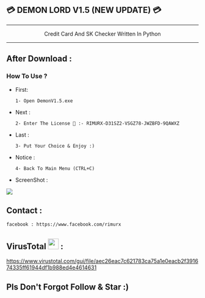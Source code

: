 ## 💳 DEMON LORD V1.5 (NEW UPDATE) 💳




---

<p align=center>Credit Card And SK Checker Written In Python</a></p>

---
After Download : 
------
         

### How To Use ?

 - First:
   
       1- Open DemonV1.5.exe
       
 - Next :
       
       2- Enter The License 🔑 :- RIMURX-D31SZ2-VSGZ78-JWZBFD-9QAWXZ

 - Last :

       3- Put Your Choice & Enjoy :) 
       
 - Notice :
 
       4- Back To Main Menu (CTRL+C)
       
 - ScreenShot :
 <img src="https://image.prntscr.com/image/0UOHKPPvRqK517Kc9Eu24A.png" >

## Contact :

```
facebook : https://www.facebook.com/rimurx
```

## VirusTotal <img src="https://www.virustotal.com/gui/images/omnibar/vt_logo.svg" width="28px"> :

https://www.virustotal.com/gui/file/aec26eac7c621783ca75a1e0eacb2f391674335ff61944df1b988ed4e4614631

## Pls Don't Forgot Follow & Star :)
